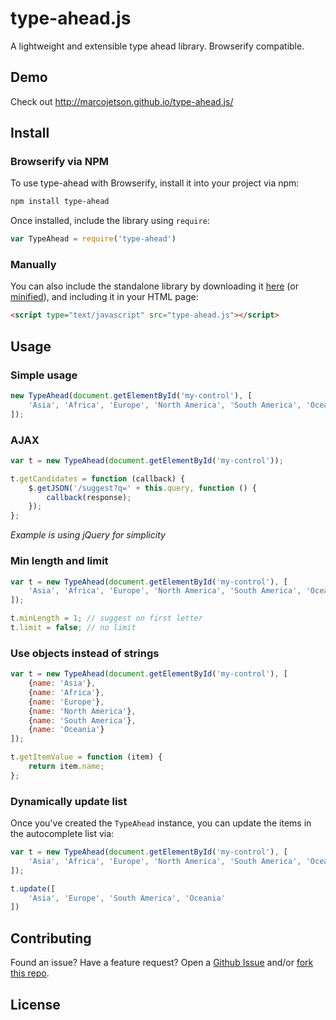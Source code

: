 # type-ahead.js

A lightweight and extensible type ahead library. Browserify compatible.

## Demo

Check out http://marcojetson.github.io/type-ahead.js/

## Install
### Browserify via NPM

To use type-ahead with Browserify, install it into your project via npm:

```bash
npm install type-ahead
```

Once installed, include the library using `require`:

```javascript
var TypeAhead = require('type-ahead')
```

### Manually

You can also include the standalone library by downloading it [here](https://raw.githubusercontent.com/marcojetson/type-ahead.js/master/type-ahead.js) (or [minified](https://raw.githubusercontent.com/marcojetson/type-ahead.js/master/type-ahead.min.js)), and including it in your HTML page:

```html
<script type="text/javascript" src="type-ahead.js"></script>
```

## Usage

### Simple usage

```javascript
new TypeAhead(document.getElementById('my-control'), [
	'Asia', 'Africa', 'Europe', 'North America', 'South America', 'Oceania'
]);
```


### AJAX

```javascript
var t = new TypeAhead(document.getElementById('my-control'));

t.getCandidates = function (callback) {
	$.getJSON('/suggest?q=' + this.query, function () {
		callback(response);
	});
};
```

*Example is using jQuery for simplicity*


### Min length and limit

```javascript
var t = new TypeAhead(document.getElementById('my-control'), [
	'Asia', 'Africa', 'Europe', 'North America', 'South America', 'Oceania'
]);

t.minLength = 1; // suggest on first letter
t.limit = false; // no limit
```

### Use objects instead of strings

```javascript
var t = new TypeAhead(document.getElementById('my-control'), [
	{name: 'Asia'},
	{name: 'Africa'},
	{name: 'Europe'},
	{name: 'North America'},
	{name: 'South America'},
	{name: 'Oceania'}
]);

t.getItemValue = function (item) {
    return item.name;
};
```

### Dynamically update list
Once you've created the `TypeAhead` instance, you can update the items in the autocomplete list via:

```javascript
var t = new TypeAhead(document.getElementById('my-control'), [
	'Asia', 'Africa', 'Europe', 'North America', 'South America', 'Oceania'
]);

t.update([
	'Asia', 'Europe', 'South America', 'Oceania'
])
```

## Contributing

Found an issue? Have a feature request? Open a [Github Issue]() and/or [fork this repo]().

## License
